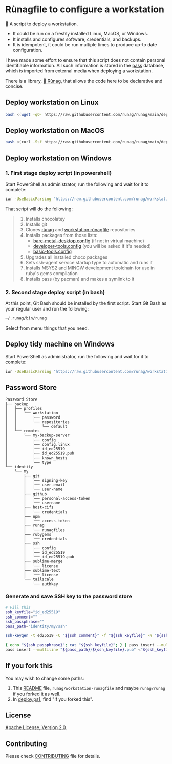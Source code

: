 <!--
Copyright 2012-2022 Rùnag project contributors

Licensed under the Apache License, Version 2.0 (the "License");
you may not use this file except in compliance with the License.
You may obtain a copy of the License at

    http://www.apache.org/licenses/LICENSE-2.0

Unless required by applicable law or agreed to in writing, software
distributed under the License is distributed on an "AS IS" BASIS,
WITHOUT WARRANTIES OR CONDITIONS OF ANY KIND, either express or implied.
See the License for the specific language governing permissions and
limitations under the License.
-->

# Rùnagfile to configure a workstation

🧡 A script to deploy a workstation.

* It could be run on a freshly installed Linux, MacOS, or Windows.
* It installs and configures software, credentials, and backups.
* It is idempotent, it could be run multiple times to produce up-to date configuration.

I have made some effort to ensure that this script does not contain personal identifiable information. All such information is stored in the [pass](https://www.passwordstore.org/) database, which is imported from external media when deploying a workstation.

There is a library, [💜 Rùnag](https://github.com/runag/runag), that allows the code here to be declarative and concise.

## Deploy workstation on Linux

```sh
bash <(wget -qO- https://raw.githubusercontent.com/runag/runag/main/deploy.sh) add runag/workstation-runagfile run
```


## Deploy workstation on MacOS 

```sh
bash <(curl -Ssf https://raw.githubusercontent.com/runag/runag/main/deploy.sh) add runag/workstation-runagfile run
```


## Deploy workstation on Windows 

### 1. First stage deploy script (in powershell)

Start PowerShell as administrator, run the following and wait for it to complete:

```sh
iwr -UseBasicParsing "https://raw.githubusercontent.com/runag/workstation-runagfile/main/deploy.ps1" | iex
```

That script will do the following:

> 1. Installs chocolatey
> 2. Installs git
> 3. Clones [rùnag](https://github.com/runag/runag) and [workstation rùnagfile](https://github.com/runag/workstation-runagfile) repositories
> 4. Installs packages from those lists:
>    * [bare-metal-desktop.config](lib/choco/bare-metal-desktop.config) (if not in virtual machine)
>    * [developer-tools.config](lib/choco/developer-tools.config) (you will be asked if it's needed)
>    * [basic-tools.config](lib/choco/basic-tools.config)
> 7. Upgrades all installed choco packages
> 8. Sets ssh-agent service startup type to automatic and runs it
> 9. Installs MSYS2 and MINGW development toolchain for use in ruby's gems compilation
> 11. Installs pass (by pacman) and makes a symlink to it

### 2. Second stage deploy script (in bash)

At this point, Git Bash should be installed by the first script. Start Git Bash as your regular user and run the following:

```sh
~/.runag/bin/runag
```

Select from menu things that you need.


## Deploy tidy machine on Windows 

Start PowerShell as administrator, run the following and wait for it to complete:

```sh
iwr -UseBasicParsing "https://raw.githubusercontent.com/runag/workstation-runagfile/main/deploy-tidy.ps1" | iex
```


## Password Store

```
Password Store
├── backup
│   ├── profiles
│   │   └── workstation
│   │       ├── password
│   │       └── repositories
│   │           └── default
│   └── remotes
│       └── my-backup-server
│           ├── config
│           ├── config.linux
│           ├── id_ed25519
│           ├── id_ed25519.pub
│           ├── known_hosts
│           └── type
└── identity
    └── my
        ├── git
        │   ├── signing-key
        │   ├── user-email
        │   └── user-name
        ├── github
        │   ├── personal-access-token
        │   └── username
        ├── host-cifs
        │   └── credentials
        ├── npm
        │   └── access-token
        ├── runag
        │   └── runagfiles
        ├── rubygems
        │   └── credentials
        ├── ssh
        │   ├── config
        │   ├── id_ed25519
        │   └── id_ed25519.pub
        ├── sublime-merge
        │   └── license
        ├── sublime-text
        │   └── license
        └── tailscale
            └── authkey
```

### Generate and save SSH key to the password store

```sh
# Fill this
ssh_keyfile="id_ed25519"
ssh_comment=""
ssh_passphrase=""
pass_path="identity/my/ssh"

ssh-keygen -t ed25519 -C "${ssh_comment}" -f "${ssh_keyfile}" -N "${ssh_passphrase}"

{ echo "${ssh_passphrase}"; cat "${ssh_keyfile}"; } | pass insert --multiline "${pass_path}/${ssh_keyfile}"
pass insert --multiline "${pass_path}/${ssh_keyfile}.pub" <"${ssh_keyfile}.pub"
```

## If you fork this

You may wish to change some paths:

1. This [README](README.md) file, `runag/workstation-runagfile` and maybe `runag/runag` if you forked it as well.
2. In [deploy.ps1](deploy.ps1), find "If you forked this".

## License

[Apache License, Version 2.0](LICENSE).

## Contributing

Please check [CONTRIBUTING](CONTRIBUTING.md) file for details.
